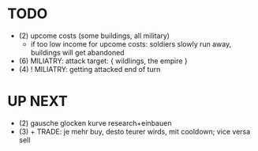 
# TODO

* (2) upcome costs (some buildings, all military)
    * if too low income for upcome costs: soldiers slowly run away, buildings will get abandoned
* (6) MILIATRY: attack target: { wildlings, the empire }
* (4) ! MILIATRY: getting attacked end of turn

# UP NEXT

* (2) gausche glocken kurve research+einbauen
* (3) + TRADE: je mehr buy, desto teurer wirds, mit cooldown; vice versa sell
